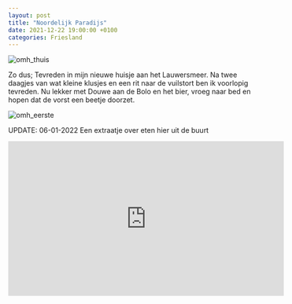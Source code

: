 ```yaml
---
layout: post
title: "Noordelijk Paradijs"
date: 2021-12-22 19:00:00 +0100
categories: Friesland
---
```


![omh_thuis](../assets/omh_thuis.jpg)

Zo dus; Tevreden in mijn nieuwe huisje aan het Lauwersmeer. Na twee daagjes van wat kleine klusjes en een rit naar de vuilstort ben ik voorlopig tevreden. Nu lekker met Douwe aan de Bolo en het bier, vroeg naar bed en hopen dat de vorst een beetje doorzet.

![omh_eerste](../assets/omh_eerste.gif)

UPDATE: 06-01-2022 Een extraatje over eten hier uit de buurt

<iframe width="560" height="315" src="https://www.youtube-nocookie.com/embed/lZwP2BUqOWg" frameborder="0" allow="autoplay; encrypted-media" allowfullscreen></iframe>
